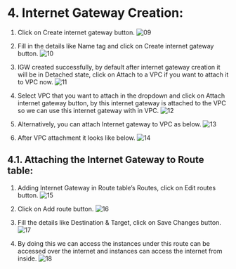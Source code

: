 # 4. Internet Gateway Creation:

  1. Click on Create internet gateway button.
     ![09](https://github.com/user-attachments/assets/4d8f8058-159d-457e-8b45-6442431fd7ec)

  2. Fill in the details like Name tag and click on Create internet gateway button.
     ![10](https://github.com/user-attachments/assets/59b1e119-cfd7-493c-b614-47b0d19b3e8e)

  3. IGW created successfully, by default after internet gateway creation it will be in Detached state, click on Attach to a VPC if you want to attach it to VPC now.
     ![11](https://github.com/user-attachments/assets/ac115a3e-59ed-4c47-9f2d-b87271dde145)

  4. Select VPC that you want to attach in the dropdown and click on Attach internet gateway button, by this internet gateway is attached to the VPC so we can use this internet gateway with in VPC.
     ![12](https://github.com/user-attachments/assets/34aaf969-b3e4-4243-816a-888648e11160)

  5. Alternatively, you can attach Internet gateway to VPC as below.
     ![13](https://github.com/user-attachments/assets/bf6b0bfb-e5e3-4c0b-a07c-e3372a20eb8e)

  6. After VPC attachment it looks like below.
     ![14](https://github.com/user-attachments/assets/09bb1925-7e16-4e57-a705-6530ae73b218)

  ## 4.1. Attaching the Internet Gateway to Route table:

   1. Adding Internet Gateway in Route table’s Routes, click on Edit routes button.
      ![15](https://github.com/user-attachments/assets/60f22459-f213-4c91-b1b8-858593de1c5b)

   2. Click on Add route button.
      ![16](https://github.com/user-attachments/assets/f8e30ebc-365a-421c-ac65-cc00b8647299)

   3. Fill the details like Destination & Target, click on Save Changes button.
      ![17](https://github.com/user-attachments/assets/ccba87fb-2138-47e7-a071-b7b181cc7851)

   4. By doing this we can access the instances under this route can be accessed over the internet and instances can access the internet from inside.
      ![18](https://github.com/user-attachments/assets/7d5e670f-7ef1-4c36-a40d-6bb6dd66a70a)
